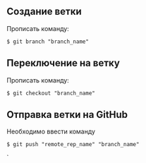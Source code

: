 ## Создание ветки

Прописать команду:
```
$ git branch "branch_name"
```

## Переключение на ветку

Прописать команду:
```
$ git checkout "branch_name"
```

## Отправка ветки на GitHub

Необходимо ввести команду
```
$ git push "remote_rep_name" "branch_name"
```
`